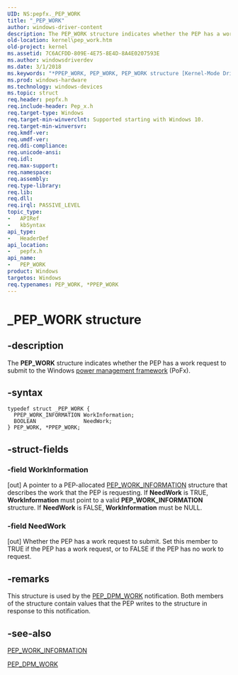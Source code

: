 ```yaml
---
UID: NS:pepfx._PEP_WORK
title: "_PEP_WORK"
author: windows-driver-content
description: The PEP_WORK structure indicates whether the PEP has a work request to submit to the Windows power management framework (PoFx).
old-location: kernel\pep_work.htm
old-project: kernel
ms.assetid: 7C6ACFDD-809E-4E75-8E4D-8A4E0207593E
ms.author: windowsdriverdev
ms.date: 3/1/2018
ms.keywords: "*PPEP_WORK, PEP_WORK, PEP_WORK structure [Kernel-Mode Driver Architecture], PPEP_WORK, PPEP_WORK structure pointer [Kernel-Mode Driver Architecture], _PEP_WORK, kernel.pep_work, pepfx/PEP_WORK, pepfx/PPEP_WORK"
ms.prod: windows-hardware
ms.technology: windows-devices
ms.topic: struct
req.header: pepfx.h
req.include-header: Pep_x.h
req.target-type: Windows
req.target-min-winverclnt: Supported starting with Windows 10.
req.target-min-winversvr: 
req.kmdf-ver: 
req.umdf-ver: 
req.ddi-compliance: 
req.unicode-ansi: 
req.idl: 
req.max-support: 
req.namespace: 
req.assembly: 
req.type-library: 
req.lib: 
req.dll: 
req.irql: PASSIVE_LEVEL
topic_type:
-	APIRef
-	kbSyntax
api_type:
-	HeaderDef
api_location:
-	pepfx.h
api_name:
-	PEP_WORK
product: Windows
targetos: Windows
req.typenames: PEP_WORK, *PPEP_WORK
---
```


# _PEP_WORK structure


## -description


The <b>PEP_WORK</b> structure indicates whether the PEP has a work request to submit to the Windows <a href="https://msdn.microsoft.com/9F2D8ACD-44D5-46E0-9FC7-1B38B99450FF">power management framework</a> (PoFx).


## -syntax


````
typedef struct _PEP_WORK {
  PPEP_WORK_INFORMATION WorkInformation;
  BOOLEAN               NeedWork;
} PEP_WORK, *PPEP_WORK;
````


## -struct-fields




### -field WorkInformation

[out] A pointer to a PEP-allocated <a href="..\pepfx\ns-pepfx-_pep_work_information.md">PEP_WORK_INFORMATION</a> structure that describes the work that the PEP is requesting. If <b>NeedWork</b> is TRUE, <b>WorkInformation</b> must point to a valid <b>PEP_WORK_INFORMATION</b> structure. If <b>NeedWork</b> is FALSE, <b>WorkInformation</b> must be NULL.


### -field NeedWork

[out] Whether the PEP has a work request to submit. Set this member to TRUE if the PEP has a work request, or to FALSE if the PEP has no work to request.


## -remarks



This structure is used by the <a href="https://docs.microsoft.com/en-us/windows-hardware/drivers/kernel/using-peps-for-acpi-services">PEP_DPM_WORK</a> notification. Both members of the structure contain values that the PEP writes to the structure in response to this notification.




## -see-also

<a href="..\pepfx\ns-pepfx-_pep_work_information.md">PEP_WORK_INFORMATION</a>



<a href="https://docs.microsoft.com/en-us/windows-hardware/drivers/kernel/using-peps-for-acpi-services">PEP_DPM_WORK</a>



 

 



